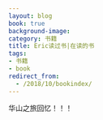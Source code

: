 ```yaml
---
layout: blog
book: true
background-image: 
category: 书籍
title: Eric读过书|在读的书
tags:
- 书籍
- book
redirect_from:
  - /2018/10/bookindex/
---
```


华山之旅回忆！！！

